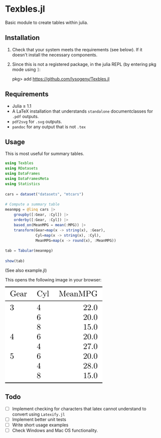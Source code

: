 Texbles.jl
==========

Basic module to create tables within julia.

Installation
------------

1. Check that your system meets the requirements (see below). If it doesn't install the necessary components.
2. Since this is not a registered package, in the julia REPL (by entering pkg mode using `]`:

    pkg> add https://github.com/lysogeny/Texbles.jl

Requirements
------------

- Julia ≥ 1.1
- A LaTeX installation that understands `standalone` documentclasses for `.pdf` outputs.
- `pdf2svg` for `.svg` outputs.
- `pandoc` for any output that is not `.tex`

Usage
-----

This is most useful for summary tables.

```julia
using Texbles
using RDatasets
using DataFrames
using DataFramesMeta
using Statistics

cars = dataset("datasets", "mtcars")

# Compute a summary table
meanmpg = @linq cars |> 
    groupby([:Gear, :Cyl]) |> 
    orderby([:Gear, :Cyl]) |>
    based_on(MeanMPG = mean(:MPG)) |> 
    transform(Gear=map(x -> string(x), :Gear),
              Cyl=map(x -> string(x), :Cyl),
              MeanMPG=map(x -> round(x), :MeanMPG))

tab = Tabular(meanmpg)

show(tab)
```

(See also example.jl)

This opens the following image in your browser:

![](example.svg)

Todo
----

- [ ] Implement checking for characters that latex cannot understand to convert using `Latexify.jl`
- [ ] Implement better unit tests
- [ ] Write short usage examples
- [ ] Check Windows and Mac OS functionality.
